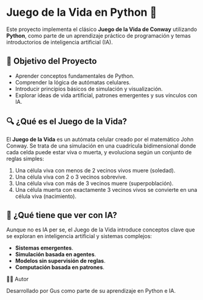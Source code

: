 # Juego de la Vida en Python 🧬

Este proyecto implementa el clásico **Juego de la Vida de Conway** utilizando **Python**, como parte de un aprendizaje práctico de programación y temas introductorios de inteligencia artificial (IA).

## 🎯 Objetivo del Proyecto

- Aprender conceptos fundamentales de Python.
- Comprender la lógica de autómatas celulares.
- Introducir principios básicos de simulación y visualización.
- Explorar ideas de vida artificial, patrones emergentes y sus vínculos con IA.

## 🔍 ¿Qué es el Juego de la Vida?

El **Juego de la Vida** es un autómata celular creado por el matemático John Conway. Se trata de una simulación en una cuadrícula bidimensional donde cada celda puede estar viva o muerta, y evoluciona según un conjunto de reglas simples:

1. Una célula viva con menos de 2 vecinos vivos muere (soledad).
2. Una célula viva con 2 o 3 vecinos sobrevive.
3. Una célula viva con más de 3 vecinos muere (superpoblación).
4. Una célula muerta con exactamente 3 vecinos vivos se convierte en una célula viva (nacimiento).

## 🧠 ¿Qué tiene que ver con IA?

Aunque no es IA per se, el Juego de la Vida introduce conceptos clave que se exploran en inteligencia artificial y sistemas complejos:

- **Sistemas emergentes**.
- **Simulación basada en agentes**.
- **Modelos sin supervisión de reglas**.
- **Computación basada en patrones**.

🧑‍💻 Autor

Desarrollado por Gus como parte de su aprendizaje en Python e IA.
